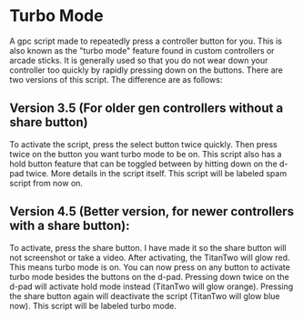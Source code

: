 # Turbo Mode
A gpc script made to repeatedly press a controller button for you. This is also known as the "turbo mode" feature found in custom controllers or arcade sticks. It is generally used so that you do not wear down your controller too quickly by rapidly pressing down on the buttons. There are two versions of this script. The difference are as follows:

**Version 3.5 (For older gen controllers without a share button)**
----------------------------------------------------------------------------------------------------------------------------
To activate the script, press the select button twice quickly. Then press twice on the button you want turbo mode to be on. This 
script also has a hold button feature that can be toggled between by hitting down on the d-pad twice. More details in the script itself. This script will be labeled spam script from now on.

**Version 4.5 (Better version, for newer controllers with a share button):**
----------------------------------------------------------------------------------------------------------------------------
To activate, press the share button. I have made it so the share button will not screenshot or take a video. After activating, the TitanTwo will glow red. This means turbo mode is on. You can now press on any button to activate turbo mode besides the buttons on the d-pad. Pressing down twice on the d-pad will activate hold mode instead (TitanTwo will glow orange). Pressing the share button again will deactivate the script (TitanTwo will glow blue now). This script will be labeled turbo mode.
